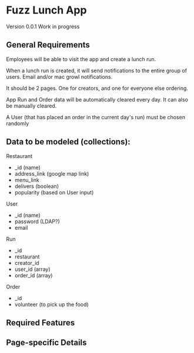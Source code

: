 # Fuzz Lunch App
Version 0.0.1
Work in progress

## General Requirements

Employees will be able to visit the app and create a lunch run. 

When a lunch run is created, it will send notifications to the entire group of users. Email and/or mac growl notifications.

It should be 2 pages. One for creators, and one for everyone else ordering.

App Run and Order data will be automatically cleared every day. It can also be manually cleared.

A User (that has placed an order in the current day's run) must be chosen randomly 


## Data to be modeled (collections):

Restaurant
  - _id (name)
  - address_link (google map link)
  - menu_link
  - delivers (boolean)
  - popularity (based on User input)

User
  - _id (name)
  - password (LDAP?)
  - email

Run
  - _id
  - restaurant
  - creator_id
  - user_id (array)
  - order_id (array)

Order
  - _id
  - volunteer (to pick up the food)


## Required Features


## Page-specific Details
